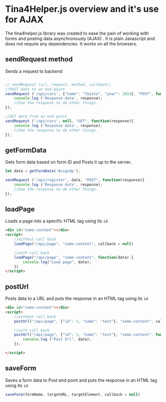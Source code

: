 # Tina4Helper.js overview and it's use for AJAX

The tina4helper.js library was created to ease the pain of working with forms and posting data asynchronously (AJAX) .  It is plain Javascript and does
not require any dependencies. It works on all the browsers.

## sendRequest method

Sends a request to backend

```javascript

// sendRequest (url, request, method, callback);
//POST data to an end point
sendRequest ('/api/cars', {"name": "Toyota", "year": 2024}, "POST", function(response){
    console.log ('Response data', response);
    //Use the response to do other things.
});

//GET data from an end point
sendRequest ('/api/cars', null, "GET", function(response){
    console.log ('Response data', response);
    //Use the response to do other things.
});

```

## getFormData

Gets form data based on form ID and Posts it up to the server.

```javascript
let data = getFormData('#signUp');

sendRequest ('/api/register', data, "POST", function(response){
    console.log ('Response data', response);
    //Use the response to do other things.
});

```

## loadPage

Loads a page into a specific HTML tag using its `id`

```html
<div id="some-content"></div>
<script>
    //without call back
    loadPage("/api/page", "some-content", callback = null)

    //with call back
    loadPage("/api/page", "some-content", function(data) {
        console.log("Load page", data);
    })
</script>
```

## postUrl

Posts data to a URL and puts the response in an HTML tag using its `id` 

```html
<div id="some-content"></div>
<script>
    //without call back
    postUrl("/api/page", {"id": 1, "name": "test"}, "some-content", callback= null);

    //with call back
    postUrl("/api/page", {"id": 1, "name": "test"}, "some-content", function(data){
        console.log ("Post Url", data);
    });

</script>

```

## saveForm

Saves a form data to Post end point and puts the response in an HTML tag using its `id`

```javascript
saveForm(formName, targetURL, targetElement, callback = null)
```




